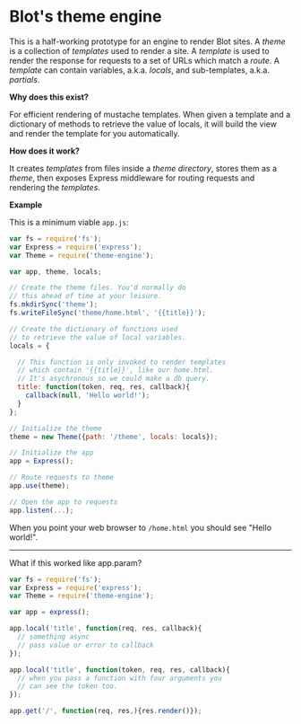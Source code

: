# Blot's theme engine

This is a half-working prototype for an engine to render Blot sites. A *theme* is a collection of *templates* used to render a site. A *template* is used to render the response for requests to a set of URLs which match a *route*. A *template* can contain variables, a.k.a. *locals*, and sub-templates, a.k.a. *partials*.

**Why does this exist?**

For efficient rendering of mustache templates. When given a template and a dictionary of methods to retrieve the value of locals, it will build the view and render the template for you automatically.

**How does it work?**

It creates *templates* from files inside a *theme directory*, stores them as a *theme*, then exposes Express middleware for routing requests and rendering the *templates*.

**Example**

This is a minimum viable ```app.js```:

```javascript
var fs = require('fs');
var Express = require('express');
var Theme = require('theme-engine');

var app, theme, locals;

// Create the theme files. You'd normally do
// this ahead of time at your leisure.
fs.mkdirSync('theme');
fs.writeFileSync('theme/home.html', '{{title}}');

// Create the dictionary of functions used
// to retrieve the value of local variables.
locals = {

  // This function is only invoked to render templates
  // which contain '{{title}}', like our home.html.
  // It's asychronous so we could make a db query.
  title: function(token, req, res, callback){
    callback(null, 'Hello world!');
  }
};

// Initialize the theme
theme = new Theme({path: '/theme', locals: locals});

// Initialize the app
app = Express();

// Route requests to theme
app.use(theme);

// Open the app to requests
app.listen(...);
```

When you point your web browser to ```/home.html``` you should see "Hello world!".


---

What if this worked like app.param?

```javascript
var fs = require('fs');
var Express = require('express');
var Theme = require('theme-engine');

var app = express();

app.local('title', function(req, res, callback){
  // something async
  // pass value or error to callback
});

app.local('title', function(token, req, res, callback){
  // when you pass a function with four arguments you
  // can see the token too.
});

app.get('/', function(req, res,){res.render()});

```
